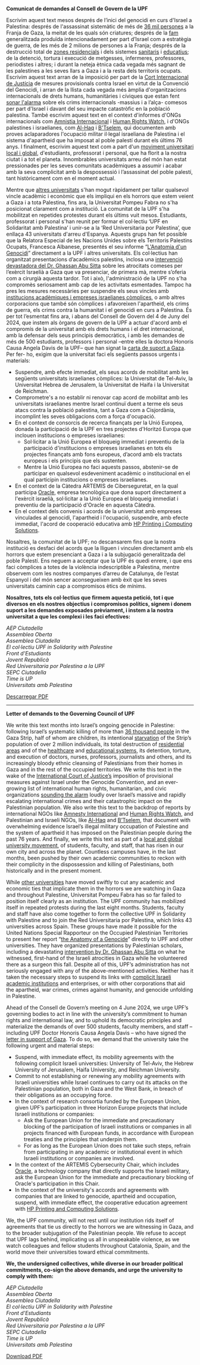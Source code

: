 **Comunicat de demandes al Consell de Govern de la UPF**

Escrivim aquest text mesos després de l’inici del genocidi en curs d'Israel a Palestina: després de l'assassinat sistemàtic de més de [36 mil persones](https://www.aljazeera.com/news/longform/2023/10/9/israel-hamas-war-in-maps-and-charts-live-tracker) a la Franja de Gaza, la meitat de les quals són criatures; després de la [fam](https://www.hrw.org/news/2024/04/09/gaza-israels-imposed-starvation-deadly-children) generalitzada produïda intencionadament per part d’Israel com a estratègia de guerra, de les més de 2 milions de persones a la Franja; després de la destrucció total de [zones residencials](https://apnews.com/article/un-report-gaza-destruction-housing-economy-recovery-4f61dcca7db3fd5eb3da5c6a25001e12#) i dels sistemes [sanitaris](https://www.msf.org/strikes-raids-and-incursions-seven-months-relentless-attacks-healthcare-palestine) i [educatius](https://www.aljazeera.com/opinions/2024/5/29/open-letter-by-gaza-academics-and-university-administrators-to-the-world); de la detenció, tortura i execució de metgesses, infermeres, professores, periodistes i altres; i durant la neteja ètnica cada vegada més sagnant de les palestines a les seves llars a Gaza i a la resta dels territoris ocupats. Escrivim aquest text arran de la imposició per part de la [Cort Internacional de Justícia](https://www.icj-cij.org/case/192) de mesures provisionals contra Israel en virtut de la Convenció del Genocidi, i arran de la llista cada vegada més àmplia d'organitzacions internacionals de drets humans, humanitàries i cíviques que estan fent [sonar l'alarma](https://www.amnesty.org/en/latest/news/2024/05/israel-opt-israeli-air-strikes-that-killed-44-civilians-further-evidence-of-war-crimes-new-investigation/) sobre els crims internacionals -massius i a l’alça- comesos per part d'Israel i davant del seu impacte catastròfic en la població palestina. També escrivim aquest text en el context d'informes d'ONGs internacionals com [Amnistia Internacional](https://www.amnesty.org/en/latest/campaigns/2022/02/israels-system-of-apartheid/) i [Human Rights Watch](https://www.hrw.org/report/2021/04/27/threshold-crossed/israeli-authorities-and-crimes-apartheid-and-persecution), i d'ONGs palestines i israelianes, com [Al-Haq](https://www.alhaq.org/cached_uploads/download/2022/12/22/israeli-apartheid-web-final-1-page-view-1671712165.pdf) i [B'Tselem](https://www.btselem.org/publications/fulltext/202101_this_is_apartheid), qui documenten amb proves aclaparadores l'ocupació militar il·legal israeliana de Palestina i el sistema d'apartheid que ha imposat al poble palestí durant els últims 76 anys. I finalment, escrivim aquest text com a part d'un [moviment universitari local i global](https://www.aljazeera.com/news/2024/4/26/are-us-campus-protests-against-israels-war-on-gaza-going-global), d'estudiants, professorat i personal, que ha florit a la nostra ciutat i a tot el planeta. Innombrables universitats arreu del món han estat pressionades per les seves comunitats acadèmiques a assumir i acabar amb la seva complicitat amb la despossessió i l’assassinat del poble palestí, tant històricament com en el moment actual.

Mentre que [altres universitats](https://web.ub.edu/en/web/actualitat/w/universitat-clama-per-la-pau) s'han mogut ràpidament per tallar qualsevol vincle acadèmic i econòmic que els impliqui en els horrors que estem veient a Gaza i a tota Palestina, fins ara, la Universitat Pompeu Fabra no s'ha posicionat clarament com a institució. La comunitat de la UPF s'ha mobilitzat en repetides protestes durant els últims vuit mesos. Estudiants, professorat i personal s'han reunit per formar el col·lectiu ‘UPF en Solidaritat amb Palestina’ i unir-se a la ‘Red Universitaria por Palestina’, que enllaça 43 universitats d'arreu d'Espanya. Aquests grups han fet possible que la Relatora Especial de les Nacions Unides sobre els Territoris Palestins Ocupats, Francesca Albanese, presentés el seu informe “[L'Anatomia d'un Genocidi](https://www.un.org/unispal/document/anatomy-of-a-genocide-report-of-the-special-rapporteur-on-the-situation-of-human-rights-in-the-palestinian-territory-occupied-since-1967-to-human-rights-council-advance-unedited-version-a-hrc-55/)” directament a la UPF i altres universitats. Els col·lectius han organitzat presentacions d’acadèmics palestins, inclosa una [intervenció devastadora del Dr. Ghassan Abu Sitta](https://www.youtube.com/watch?v=x5lHwCW0yFk) sobre les atrocitats comeses per l’exèrcit Israelià a Gaza que va presenciar, de primera mà, mentre s’oferia com a cirurgià aquesta tardor. Tot i això, l'administració de la UPF no s'ha compromès seriosament amb cap de les activitats esmentades. Tampoc ha pres les mesures necessàries per suspendre els seus vincles amb [institucions acadèmiques i empreses israelianes còmplices](https://jewishcurrents.org/the-complicity-of-israeli-academia), o amb altres corporacions que també són còmplices i afavoreixen l'apartheid, els crims de guerra, els crims contra la humanitat i el genocidi en curs a Palestina. És per tot l’esmentat fins ara, i abans del Consell de Govern del 4 de Juny del 2024, que instem als òrgans de govern de la UPF a actuar d'acord amb el compromís de la universitat amb els drets humans i el dret internacional, amb la defensar dels seus principis democràtics, i amb les demandes de més de 500 estudiants, professors i personal –entre elles la doctora Honoris Causa Angela Davis de la UPF– que han signat la [carta de suport a Gaza](https://docs.google.com/forms/d/1UoZ2UmG_w2NVg0BUUAVZusRvLEVU8X8SVe2zhsiiEPA/viewform?ts=6614f3fc&edit_requested=true). Per fer- ho, exigim que la universitat faci els següents passos urgents i materials:

- Suspendre, amb efecte immediat, els seus acords de mobilitat amb les següents universitats israelianes còmplices: la Universitat de Tel-Aviv, la Universitat Hebrea de Jerusalem, la Universitat de Haifa i la Universitat de Reichman.
- Comprometre's a no establir ni renovar cap acord de mobilitat amb les universitats israelianes mentre Israel continuï duent a terme els seus atacs contra la població palestina, tant a Gaza com a Cisjordània, incomplint les seves obligacions com a força d'ocupació.
- En el context de consorcis de recerca finançats per la Unió Europea, donada la participació de la UPF en tres projectes d'Horitzó Europa que inclouen institucions o empreses israelianes:
	- Sol·licitar a la Unió Europea el bloqueig immediat i preventiu de la participació d'institucions o empreses israelianes en tots els projectes finançats amb fons europeus, d’acord amb els tractats europeus i els principis que els sustenten.
	- Mentre la Unió Europea no faci aquests passos, abstenir-se de participar en qualsevol esdeveniment acadèmic o institucional en el qual participin institucions o empreses israelianes.
- En el context de la Càtedra ARTEMIS de Ciberseguretat, en la qual participa [Oracle](https://www.timesofisrael.com/during-war-visit-oracle-ceo-affirms-commitment-to-open-second-data-center-in-israel/), empresa tecnològica que dona suport directament a l'exèrcit israelià, sol·licitar a la Unió Europea el bloqueig immediat i preventiu de la participació d'Oracle en aquesta Càtedra.
- En el context dels convenis i acords de la universitat amb empreses vinculades al genocidi, l'apartheid i l'ocupació, suspendre, amb efecte immediat, l'acord de cooperació educativa amb [HP Printing i Computing Solutions](https://www.whoprofits.org/companies/company/3774).

Nosaltres, la comunitat de la UPF; no descansarem fins que la nostra institució es desfaci del acords que la lliguen i vinculen directament amb els horrors que estem presenciant a Gaza i a la subjugació generalitzada del poble Palestí. Ens neguem a acceptar que la UPF és quedi enrere, i que ens faci còmplices a totes de la violència indescriptible a Palestina, mentre observem com les nostres companyes d’arreu de Catalunya, de l’estat Espanyol i del món sencer aconsegueixen amb èxit que les seves universitats caminin cap a compromisos ètics de mínims. 

**Nosaltres, tots els col·lectius que firmem aquesta petició, tot i que diversos en els nostres objectius i compromisos polítics, signem i donem suport a les demandes exposades prèviament, i instem a la nostra universitat a que les complexi i les faci efectives:**

*AEP Ciutadella*<br>
*Assemblea Oberta*<br>
*Assemblea Ciutadella*<br>
*El col·lectiu UPF in Solidarity with Palestine*<br>
*Front d'Estudiants*<br>
*Jovent Republicà*<br>
*Red Universitaria por Palestina a la UPF*<br>
*SEPC Ciutadella*<br>
*Time is UP*<br>
*Universitats amb Palestina*<br>

[Descarregar PDF](comunicat-2024-06-03.pdf)

---

**Letter of demands to the Governing Council of UPF**

We write this text months into Israel’s ongoing genocide in Palestine: following Israel’s systematic killing of more than [36 thousand people](https://www.aljazeera.com/news/longform/2023/10/9/israel-hamas-war-in-maps-and-charts-live-tracker) in the Gaza Strip, half of whom are children, its intentional [starvation](https://www.hrw.org/news/2024/04/09/gaza-israels-imposed-starvation-deadly-children) of the Strip’s population of over 2 million individuals, its total destruction of [residential areas](https://apnews.com/article/un-report-gaza-destruction-housing-economy-recovery-4f61dcca7db3fd5eb3da5c6a25001e12#) and of the [healthcare](https://www.msf.org/strikes-raids-and-incursions-seven-months-relentless-attacks-healthcare-palestine) and [educational systems](https://www.aljazeera.com/opinions/2024/5/29/open-letter-by-gaza-academics-and-university-administrators-to-the-world), its detention, torture, and execution of doctors, nurses, professors, journalists and others, and its increasingly bloody ethnic cleansing of Palestinians from their homes in Gaza and in the rest of the occupied territories. We write this text in the wake of the [International Court of Justice’s](https://www.icj-cij.org/case/192) imposition of provisional measures against Israel under the Genocide Convention, and an ever-growing list of international human rights, humanitarian, and civic organizations [sounding the alarm](https://www.amnesty.org/en/latest/news/2024/05/israel-opt-israeli-air-strikes-that-killed-44-civilians-further-evidence-of-war-crimes-new-investigation/) loudly over Israel’s massive and rapidly escalating international crimes and their catastrophic impact on the Palestinian population. We also write this text to the backdrop of reports by international NGOs like [Amnesty International](https://www.amnesty.org/en/latest/campaigns/2022/02/israels-system-of-apartheid/) and [Human Rights Watch](https://www.hrw.org/report/2021/04/27/threshold-crossed/israeli-authorities-and-crimes-apartheid-and-persecution), and Palestinian and Israeli NGOs, like [Al-Haq](https://www.alhaq.org/cached_uploads/download/2022/12/22/israeli-apartheid-web-final-1-page-view-1671712165.pdf) and [B’Tselem](https://www.btselem.org/publications/fulltext/202101_this_is_apartheid), that document with overwhelming evidence Israel’s illegal military occupation of Palestine and the system of apartheid it has imposed on the Palestinian people during the past 76 years. And finally, we write this text as part of a [local and global university movement](https://www.aljazeera.com/news/2024/4/26/are-us-campus-protests-against-israels-war-on-gaza-going-global), of students, faculty, and staff, that has risen in our own city and across the planet. Countless campuses have, in the last months, been pushed by their own academic communities to reckon with their complicity in the dispossession and killing of Palestinians, both historically and in the present moment.

While [other universities](https://web.ub.edu/en/web/actualitat/w/universitat-clama-per-la-pau) have moved swiftly to cut any academic and economic ties that implicate them in the horrors we are watching in Gaza and throughout Palestine, Universitat Pompeu Fabra has so far failed to position itself clearly as an institution. The UPF community has mobilized itself in repeated protests during the last eight months. Students, faculty and staff have also come together to form the collective UPF in Solidarity with Palestine and to join the Red Universitaria por Palestina, which links 43 universities across Spain. These groups have made it possible for the United Nations Special Rapporteur on the Occupied Palestinian Territories to present her report “[the Anatomy of a Genocide](https://www.un.org/unispal/document/anatomy-of-a-genocide-report-of-the-special-rapporteur-on-the-situation-of-human-rights-in-the-palestinian-territory-occupied-since-1967-to-human-rights-council-advance-unedited-version-a-hrc-55/)” directly to UPF and other universities. They have organized presentations by Palestinian scholars, including a devastating [intervention by Dr. Ghassan Abu Sitta](https://www.youtube.com/watch?v=x5lHwCW0yFk) on what he witnessed, first-hand of the Israeli atrocities in Gaza while he volunteered there as a surgeon this fall. Despite all of this, UPF’s administration has not seriously engaged with any of the above-mentioned activities. Neither has it taken the necessary steps to suspend its links with [complicit Israeli academic institutions](https://jewishcurrents.org/the-complicity-of-israeli-academia) and enterprises, or with other corporations that aid the apartheid, war crimes, crimes against humanity, and genocide unfolding in Palestine.

Ahead of the Consell de Govern’s meeting on 4 June 2024, we urge UPF’s governing bodies to act in line with the university’s commitment to human rights and international law, and to uphold its democratic principles and materialize the demands of over 500 students, faculty members, and staff – including UPF Doctor Honoris Causa Angela Davis – who have signed the [letter in support of Gaza](https://docs.google.com/forms/d/1UoZ2UmG_w2NVg0BUUAVZusRvLEVU8X8SVe2zhsiiEPA/viewform?ts=6614f3fc&edit_requested=true). To do so, we demand that the university take the following urgent and material steps:
- Suspend, with immediate effect, its mobility agreements with the following complicit Israeli universities: University of Tel-Aviv, the Hebrew University of Jerusalem, Haifa University, and Reichman University.
- Commit to not establishing or renewing any mobility agreements with Israeli universities while Israel continues to carry out its attacks on the Palestinian population, both in Gaza and the West Bank, in breach of their obligations as an occupying force.
- In the context of research consortia funded by the European Union, given UPF’s participation in three Horizon Europe projects that include Israeli institutions or companies:
	- Ask the European Union for the immediate and precautionary blocking of the participation of Israeli institutions or companies in all projects financed with European funds, in accordance with European treaties and the principles that underpin them.
	- For as long as the European Union does not take such steps, refrain from participating in any academic or institutional event in which Israeli institutions or companies are involved.
- In the context of the ARTEMIS Cybersecurity Chair, which includes [Oracle](https://www.timesofisrael.com/during-war-visit-oracle-ceo-affirms-commitment-to-open-second-data-center-in-israel/), a technology company that directly supports the Israeli military, ask the European Union for the immediate and precautionary blocking of Oracle's participation in this Chair.
- In the context of the university's accords and agreements with companies that are linked to genocide, apartheid and occupation, suspend, with immediate effect, the cooperative education agreement with [HP Printing and Computing Solutions](https://www.whoprofits.org/companies/company/3774).

We, the UPF community, will not rest until our institution rids itself of agreements that tie us directly to the horrors we are witnessing in Gaza, and to the broader subjugation of the Palestinian people. We refuse to accept that UPF lags behind, implicating us all in unspeakable violence, as we watch colleagues and fellow students throughout Catalonia, Spain, and the world move their universities toward ethical commitments.

**We, the undersigned collectives, while diverse in our broader political commitments, co-sign the above demands, and urge the university to comply with them:**

*AEP Ciutadella*<br>
*Assemblea Oberta*<br>
*Assemblea Ciutadella*<br>
*El col·lectiu UPF in Solidarity with Palestine*<br>
*Front d'Estudiants*<br>
*Jovent Republicà*<br>
*Red Universitaria por Palestina a la UPF*<br>
*SEPC Ciutadella*<br>
*Time is UP*<br>
*Universitats amb Palestina*<br>

[Download PDF](./letter-2024-06-03.pdf)

